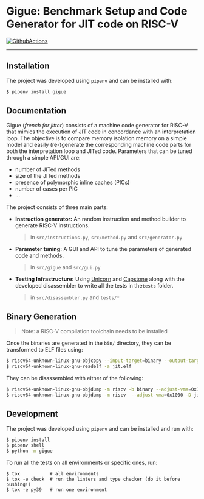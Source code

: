 # Gigue: Benchmark Setup and Code Generator for JIT code on RISC-V

[![GithubActions](https://github.com/qducasse/gigue/actions/workflows/github-actions.yml/badge.svg)](https://github.com/QDucasse/gigue/actions)

---

## Installation

The project was developed using `pipenv` and can be installed with:
```bash
$ pipenv install gigue
```



## Documentation

Gigue (*french for jitter*) consists of a machine code generator for RISC-V that mimics the execution of JIT code in concordance with an interpretation loop. The objective is to compare memory isolation memory on a simple model and easily (re-)generate the corresponding machine code parts for both the interpretation loop and JITed code. Parameters that can be tuned through a simple API/GUI are:

- number of JITed methods
- size of the JITed methods
- presence of polymorphic inline caches (PICs)
- number of cases per PIC
- ...

The project consists of three main parts:

- **Instruction generator:** An random instruction and method builder to generate RISC-V instructions.

  > in `src/instructions.py`, `src/method.py` and `src/generator.py`

- **Parameter tuning:** A GUI and API to tune the parameters of generated code and methods.

  > in `src/gigue` and `src/gui.py`

- **Testing Infrastructure:** Using [Unicorn](https://github.com/unicorn-engine/unicorn) and [Capstone](https://github.com/capstone-engine/capstone) along with the developed disassembler to write all the tests in the`tests` folder.

  > in `src/disassembler.py` and `tests/*`


## Binary Generation

> Note: a RISC-V compilation toolchain needs to be installed

Once the binaries are generated in the `bin/` directory, they can be transformed to ELF files using:
```bash
$ riscv64-unknown-linux-gnu-objcopy --input-target=binary --output-target=elf32-little jit.bin jit.elf
$ riscv64-unknown-linux-gnu-readelf -a jit.elf  
```

They can be disassembled with either of the following:
```bash
$ riscv64-unknown-linux-gnu-objdump -m riscv -b binary --adjust-vma=0x1000 -D jit.elf
$ riscv64-unknown-linux-gnu-objdump -m riscv  --adjust-vma=0x1000 -D jit.elf
```


## Development

The project was developed using `pipenv` and can be installed and run with:
```bash
$ pipenv install
$ pipenv shell
$ python -m gigue
```

To run all the tests on all environments or specific ones, run:
```
$ tox           # all environments
$ tox -e check  # run the linters and type checker (do it before pushing!)
$ tox -e py39   # run one environment
```